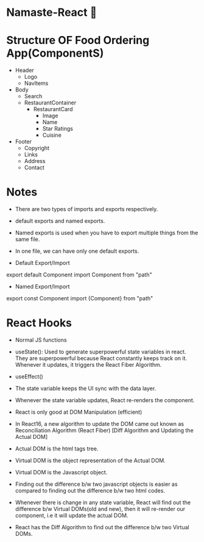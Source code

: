 # Namaste-React 🚀

# Structure OF Food Ordering App(ComponentS)
- Header
    - Logo
    - NavItems
- Body
    - Search
    - RestaurantContainer
        - RestaurantCard
            - Image
            - Name
            - Star Ratings
            - Cuisine
- Footer
    - Copyright
    - Links
    - Address
    - Contact

# Notes

- There are two types of imports and exports respectively.
- default exports and named exports.
- Named exports is used when you have to export multiple things from the same file.
- In one file, we can have only one default exports.

- Default Export/Import

export default Component
import Component from "path"

- Named Export/Import

export const Component
import {Component} from "path"


# React Hooks
- Normal JS functions
- useState(): Used to generate superpowerful state variables in react. They are superpowerful because React constantly keeps track on it. Whenever it updates, it triggers the React Fiber Algorithm.
- useEffect()

- The state variable keeps the UI sync with the data layer.
- Whenever the state variable updates, React re-renders the component.
- React is only good at DOM Manipulation (efficient)
- In React16, a new algorithm to update the DOM came out known as Reconciliation Algorithm (React Fiber) [Diff Algorithm and Updating the Actual DOM]
- Actual DOM is the html tags tree.
- Virtual DOM is the object representation of the Actual DOM.
- Virtual DOM is the Javascript object.
- Finding out the difference b/w two javascript objects is easier as compared to finding out the difference b/w two html codes.
- Whenever there is change in any state variable, React will find out the difference b/w Virtual DOMs(old and new), then it will re-render our component, i.e it will update the actual DOM.
- React has the Diff Algorithm to find out the difference b/w two Virtual DOMs.
